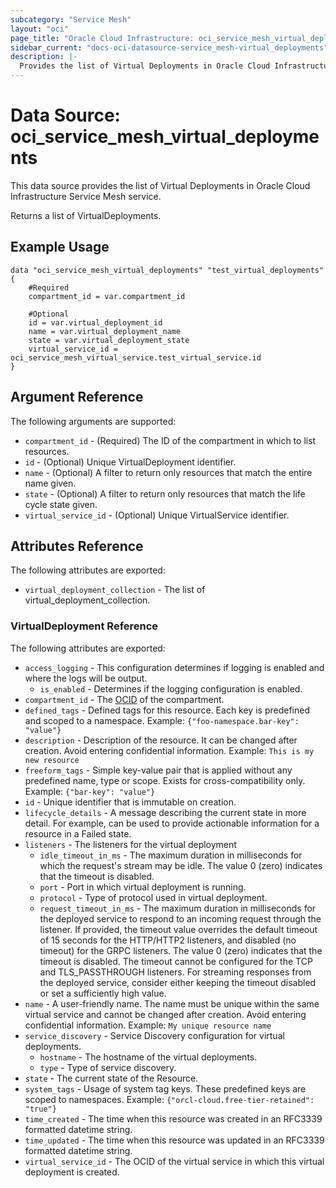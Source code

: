 ```yaml
---
subcategory: "Service Mesh"
layout: "oci"
page_title: "Oracle Cloud Infrastructure: oci_service_mesh_virtual_deployments"
sidebar_current: "docs-oci-datasource-service_mesh-virtual_deployments"
description: |-
  Provides the list of Virtual Deployments in Oracle Cloud Infrastructure Service Mesh service
---
```


# Data Source: oci_service_mesh_virtual_deployments
This data source provides the list of Virtual Deployments in Oracle Cloud Infrastructure Service Mesh service.

Returns a list of VirtualDeployments.


## Example Usage

```hcl
data "oci_service_mesh_virtual_deployments" "test_virtual_deployments" {
	#Required
	compartment_id = var.compartment_id

	#Optional
	id = var.virtual_deployment_id
	name = var.virtual_deployment_name
	state = var.virtual_deployment_state
	virtual_service_id = oci_service_mesh_virtual_service.test_virtual_service.id
}
```

## Argument Reference

The following arguments are supported:

* `compartment_id` - (Required) The ID of the compartment in which to list resources.
* `id` - (Optional) Unique VirtualDeployment identifier.
* `name` - (Optional) A filter to return only resources that match the entire name given.
* `state` - (Optional) A filter to return only resources that match the life cycle state given.
* `virtual_service_id` - (Optional) Unique VirtualService identifier.


## Attributes Reference

The following attributes are exported:

* `virtual_deployment_collection` - The list of virtual_deployment_collection.

### VirtualDeployment Reference

The following attributes are exported:

* `access_logging` - This configuration determines if logging is enabled and where the logs will be output.
	* `is_enabled` - Determines if the logging configuration is enabled.
* `compartment_id` - The [OCID](https://docs.cloud.oracle.com/iaas/Content/General/Concepts/identifiers.htm) of the compartment. 
* `defined_tags` - Defined tags for this resource. Each key is predefined and scoped to a namespace. Example: `{"foo-namespace.bar-key": "value"}` 
* `description` - Description of the resource. It can be changed after creation. Avoid entering confidential information.  Example: `This is my new resource` 
* `freeform_tags` - Simple key-value pair that is applied without any predefined name, type or scope. Exists for cross-compatibility only. Example: `{"bar-key": "value"}` 
* `id` - Unique identifier that is immutable on creation.
* `lifecycle_details` - A message describing the current state in more detail. For example, can be used to provide actionable information for a resource in a Failed state.
* `listeners` - The listeners for the virtual deployment
	* `idle_timeout_in_ms` - The maximum duration in milliseconds for which the request's stream may be idle. The value 0 (zero) indicates that the timeout is disabled.
	* `port` - Port in which virtual deployment is running.
	* `protocol` - Type of protocol used in virtual deployment.
	* `request_timeout_in_ms` - The maximum duration in milliseconds for the deployed service to respond to an incoming request through the listener.  If provided, the timeout value overrides the default timeout of 15 seconds for the HTTP/HTTP2 listeners, and disabled (no timeout) for the GRPC listeners. The value 0 (zero) indicates that the timeout is disabled.  The timeout cannot be configured for the TCP and TLS_PASSTHROUGH listeners.  For streaming responses from the deployed service, consider either keeping the timeout disabled or set a sufficiently high value. 
* `name` - A user-friendly name. The name must be unique within the same virtual service and cannot be changed after creation. Avoid entering confidential information.  Example: `My unique resource name` 
* `service_discovery` - Service Discovery configuration for virtual deployments.
	* `hostname` - The hostname of the virtual deployments.
	* `type` - Type of service discovery.
* `state` - The current state of the Resource.
* `system_tags` - Usage of system tag keys. These predefined keys are scoped to namespaces. Example: `{"orcl-cloud.free-tier-retained": "true"}` 
* `time_created` - The time when this resource was created in an RFC3339 formatted datetime string.
* `time_updated` - The time when this resource was updated in an RFC3339 formatted datetime string.
* `virtual_service_id` - The OCID of the virtual service in which this virtual deployment is created.

